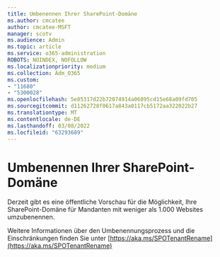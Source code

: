 ```yaml
---
title: Umbenennen Ihrer SharePoint-Domäne
ms.author: cmcatee
author: cmcatee-MSFT
manager: scotv
ms.audience: Admin
ms.topic: article
ms.service: o365-administration
ROBOTS: NOINDEX, NOFOLLOW
ms.localizationpriority: medium
ms.collection: Adm_O365
ms.custom:
- "11680"
- "5300028"
ms.openlocfilehash: 5e85317d22b72074914a06895cd15e68a09fd705
ms.sourcegitcommit: d11262728f0617a843a0117cb5172aa322022b27
ms.translationtype: MT
ms.contentlocale: de-DE
ms.lasthandoff: 03/08/2022
ms.locfileid: "63293689"
---
```

# <a name="rename-your-sharepoint-domain"></a>Umbenennen Ihrer SharePoint-Domäne

Derzeit gibt es eine öffentliche Vorschau für die Möglichkeit, Ihre SharePoint-Domäne für Mandanten mit weniger als 1.000 Websites umzubenennen.

Weitere Informationen über den Umbenennungsprozess und die Einschränkungen finden Sie unter [https://aka.ms/SPOTenantRename](https://aka.ms/SPOTenantRename)
